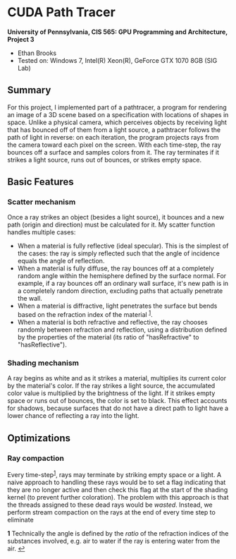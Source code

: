 CUDA Path Tracer
================

**University of Pennsylvania, CIS 565: GPU Programming and Architecture, Project 3**

* Ethan Brooks
* Tested on: Windows 7, Intel(R) Xeon(R), GeForce GTX 1070 8GB (SIG Lab)

## Summary
For this project, I implemented part of a pathtracer, a program for rendering an image of a 3D scene based on a specification with locations of shapes in space. Unlike a physical camera, which perceives objects by receiving light that has bounced off of them from a light source, a pathtracer follows the path of light in reverse: on each iteration, the program projects rays from the camera toward each pixel on the screen. With each time-step, the ray bounces off a surface and samples colors from it. The ray terminates if it strikes a light source, runs out of bounces, or strikes empty space.

## Basic Features
### Scatter mechanism
Once a ray strikes an object (besides a light source), it bounces and a new path (origin and direction) must be calculated for it. My scatter function handles multiple cases:
- When a material is fully reflective (ideal specular). This is the simplest of the cases: the ray is simply reflected such that the angle of incidence equals the angle of reflection.
- When a material is fully diffuse, the ray bounces off at a completely random angle within the hemisphere defined by the surface normal. For example, if a ray bounces off an ordinary wall surface, it's new path is in a completely random direction, excluding paths that actually penetrate the wall.
- When a material is diffractive, light penetrates the surface but bends based on the refraction index of the material <sup id="a1">[1](#f1)</sup>.
- When a material is both refractive and reflective, the ray chooses randomly between refraction and reflection, using a distribution defined by the properties of the material (its ratio of "hasRefractive" to "hasReflective").

### Shading mechanism
A ray begins as white and as it strikes a material, multiplies its current color by the material's color. If the ray strikes a light source, the accumulated color value is multiplied by the brightness of the light. If it strikes empty space or runs out of bounces, the color is set to black. This effect accounts for shadows, because surfaces that do not have a direct path to light have a lower chance of reflecting a ray into the light.

## Optimizations
### Ray compaction
Every time-step<sup id="a1">[1](#f1)</sup>, rays may terminate by striking empty space or a light. A naive approach to handling these rays would be to set a flag indicating that they are no longer active and then check this flag at the start of the shading kernel (to prevent further coloration). The problem with this approach is that the threads assigned to these dead rays would be _wasted_. Instead, we perform stream compaction on the rays at the end of every time step to eliminate

<b id="f1">1</b> Technically the angle is defined by the _ratio_ of the refraction indices of the substances involved, e.g. air to water if the ray is entering water from the air. [↩](#a1)
